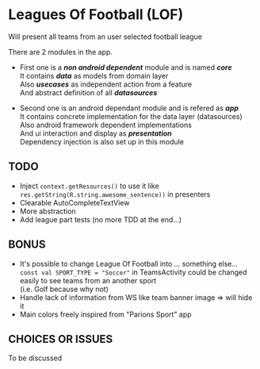 # Leagues Of Football (LOF)

Will present all teams from an user selected football league

There are 2 modules in the app.  

- First one is a ***non android dependent*** module and is named ***core***  
  It contains ***data*** as models from domain layer  
  Also ***usecases*** as independent action from a feature  
  And abstract definition of all ***datasources***  
  
 - Second one is an android dependant module and is refered as ***app***   
   It contains concrete implementation for the data layer (datasources)  
   Also android framework dependent implementations  
   And ui interaction and display as ***presentation***  
   Dependency injection is also set up in this module  

## TODO  

* Inject `context.getResources()` to use it like `res.getString(R.string.awesome_sentence))` in presenters
* Clearable AutoCompleteTextView
* More abstraction
* Add league part tests (no more TDD at the end...)  

## BONUS  

* It's possible to change League Of Football into ... something else...  
  `const val SPORT_TYPE = "Soccer"` in TeamsActivity could be changed easily to see teams from an another sport  
  (i.e. Golf because why not)  
* Handle lack of information from WS like team banner image => will hide it  
* Main colors freely inspired from "Parions Sport" app  

## CHOICES OR ISSUES  

To be discussed
